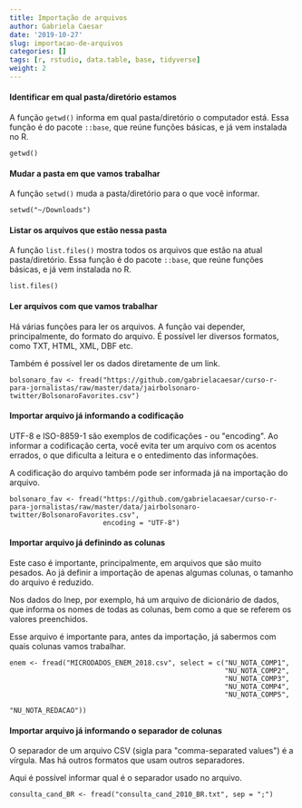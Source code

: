 ```yaml
---
title: Importação de arquivos
author: Gabriela Caesar
date: '2019-10-27'
slug: importacao-de-arquivos
categories: []
tags: [r, rstudio, data.table, base, tidyverse]
weight: 2
---
```

  
#### Identificar em qual pasta/diretório estamos
A função `getwd()` informa em qual pasta/diretório o computador está. 
Essa função é do pacote `::base`, que reúne funções básicas, e já vem instalada no R.

```{r}
getwd()
```
#### Mudar a pasta em que vamos trabalhar
A função `setwd()` muda a pasta/diretório para o que você informar.

```{r}
setwd("~/Downloads")
```
#### Listar os arquivos que estão nessa pasta
A função `list.files()` mostra todos os arquivos que estão na atual pasta/diretório.
Essa função é do pacote `::base`, que reúne funções básicas, e já vem instalada no R.

```{r}
list.files()
```

#### Ler arquivos com que vamos trabalhar
Há várias funções para ler os arquivos. A função vai depender, principalmente, do formato do arquivo. É possível ler diversos formatos, como TXT, HTML, XML, DBF etc.

Também é possível ler os dados diretamente de um link.

```{r}
bolsonaro_fav <- fread("https://github.com/gabrielacaesar/curso-r-para-jornalistas/raw/master/data/jairbolsonaro-twitter/BolsonaroFavorites.csv")
```
#### Importar arquivo já informando a codificação
UTF-8 e ISO-8859-1 são exemplos de codificações - ou "encoding". Ao informar a codificação certa, você evita ter um arquivo com os acentos errados, o que dificulta a leitura e o entedimento das informações.

A codificação do arquivo também pode ser informada já na importação do arquivo.

```{r}
bolsonaro_fav <- fread("https://github.com/gabrielacaesar/curso-r-para-jornalistas/raw/master/data/jairbolsonaro-twitter/BolsonaroFavorites.csv",
                       encoding = "UTF-8")
```

#### Importar arquivo já definindo as colunas 
Este caso é importante, principalmente, em arquivos que são muito pesados. Ao já definir a importação de apenas algumas colunas, o tamanho do arquivo é reduzido.

Nos dados do Inep, por exemplo, há um arquivo de dicionário de dados, que informa os nomes de todas as colunas, bem como a que se referem os valores preenchidos.

Esse arquivo é importante para, antes da importação, já sabermos com quais colunas vamos trabalhar.

```{r}
enem <- fread("MICRODADOS_ENEM_2018.csv", select = c("NU_NOTA_COMP1",
                                                     "NU_NOTA_COMP2",
                                                     "NU_NOTA_COMP3",
                                                     "NU_NOTA_COMP4",
                                                     "NU_NOTA_COMP5",
                                                     "NU_NOTA_REDACAO"))
```

#### Importar arquivo já informando o separador de colunas
O separador de um arquivo CSV (sigla para "comma-separated values") é a vírgula. Mas há outros formatos que usam outros separadores.

Aqui é possível informar qual é o separador usado no arquivo.

```{r}
consulta_cand_BR <- fread("consulta_cand_2010_BR.txt", sep = ";")
```

